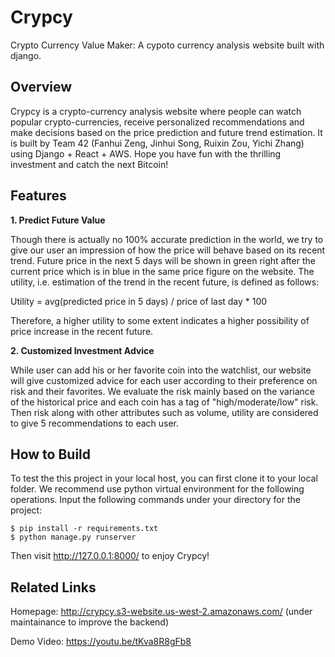 # Crypcy
Crypto Currency Value Maker: A cypoto currency analysis website built with django.

<!--
Crypcy readme:
1. introduction of the whole project
2. framework: django(backend) + react(frontend) + AWS(deployment)
3. functionalities (brief, only advance function here)
  * 1) basic functions: select, sort, insert, etc
  2) advance functions: price prediction, customized recommendations
4. related links: website, demo video, 
  team member
-->

## Overview
Crypcy is a crypto-currency analysis website where people can watch popular crypto-currencies, receive personalized recommendations and make decisions based on the price prediction and future trend estimation. It is built by Team 42 (Fanhui Zeng, Jinhui Song, Ruixin Zou, Yichi Zhang) using Django + React + AWS. Hope you have fun with the thrilling investment and catch the next Bitcoin!

## Features
__1. Predict Future Value__

Though there is actually no 100% accurate prediction in the world, we try to give our user an impression of how the price will behave based on its recent trend. Future price in the next 5 days will be shown in green right after the current price which is in blue in the same price figure on the website. The utility, i.e. estimation of the trend in the recent future, is defined as follows:

Utility = avg(predicted price in 5 days) / price of last day * 100

Therefore, a higher utility to some extent indicates a higher possibility of price increase in the recent future. 

__2. Customized Investment Advice__

While user can add his or her favorite coin into the watchlist, our website will give customized advice for each user according to their preference on risk and their favorites. We evaluate the risk mainly based on the variance of the historical price and each coin has a tag of "high/moderate/low" risk. Then risk along with other attributes such as volume, utility are considered to give 5 recommendations to each user.  

## How to Build
To test the this project in your local host, you can first clone it to your local folder. We recommend use python virtual environment for the following operations. Input the following commands under your directory for the project: 

```
$ pip install -r requirements.txt
$ python manage.py runserver
```

Then visit http://127.0.0.1:8000/ to enjoy Crypcy!

## Related Links
Homepage: http://crypcy.s3-website.us-west-2.amazonaws.com/ (under maintainance to improve the backend)

Demo Video: https://youtu.be/tKva8R8gFb8
